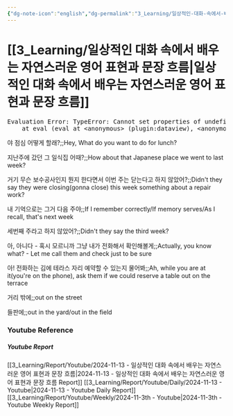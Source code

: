 ```yaml
---
{"dg-note-icon":"english","dg-permalink":"3_Learning/일상적인-대화-속에서-배우는-자연스러운-영어-표현과-문장-흐름","created-date":"2024-11-13 6:49:28 pm","date":"2024-11-13","type":"youtube","tags":["youtube","english","flashcards"],"aliases":null,"youtuber":"빨모쌤","channelName":"라이브 아카데미","link":"https://www.youtube.com/watch?v=68z7Q1GbG-I","img":"https://img.youtube.com/vi/68z7Q1GbG-I/0.jpg","dg-publish":true,"permalink":"/3_Learning/일상적인-대화-속에서-배우는-자연스러운-영어-표현과-문장-흐름/","dgPassFrontmatter":true,"noteIcon":"english"}
---
```


# [[3_Learning/일상적인 대화 속에서 배우는 자연스러운 영어 표현과 문장 흐름\|일상적인 대화 속에서 배우는 자연스러운 영어 표현과 문장 흐름]]


<pre class="dataview dataview-error">Evaluation Error: TypeError: Cannot set properties of undefined (setting 'innerHTML')
    at eval (eval at &lt;anonymous&gt; (plugin:dataview), &lt;anonymous&gt;:9:21)</pre>

야 점심 어떻게 할래?;;Hey, What do you want to do for lunch?
<!--SR:!2025-05-07,113,291-->
지난주에 갔던 그 일식집 어때?;;How about that Japanese place we went to last week?
<!--SR:!2025-01-22,43,290-->
거기 무슨 보수공사인지 뭔지 한다면서 이번 주는 닫는다고 하지 않았어?;;Didn't they say they were closing(gonna close) this week something about a repair work?
<!--SR:!2025-04-08,84,270-->
내 기억으로는 그거 다음 주야;;If I remember correctly/If memory serves/As I recall, that's next week
<!--SR:!2025-01-16,33,271-->
세번째 주라고 하지 않았어?;;Didn't they say the third week?
<!--SR:!2025-01-20,41,290-->
아, 아니다 - 혹시 모르니까 그냥 내가 전화해서 확인해볼게;;Actually, you know what? - Let me call them and check just to be sure
<!--SR:!2025-01-22,4,210-->
아! 전화하는 김에 테라스 자리 예약할 수 있는지 물어봐;;Ah, while you are at it(you're on the phone), ask them if we could reserve a table out on the terrace
<!--SR:!2025-02-11,63,310-->

거리 밖에;;out on the street
<!--SR:!2025-02-21,47,290-->
들판에;;out in the yard/out in the field
<!--SR:!2025-02-05,56,310-->















### Youtube Reference
##### Youtube Report
[[3_Learning/Report/Youtube/2024-11-13 - 일상적인 대화 속에서 배우는 자연스러운 영어 표현과 문장 흐름\|2024-11-13 - 일상적인 대화 속에서 배우는 자연스러운 영어 표현과 문장 흐름 Report]]
[[3_Learning/Report/Youtube/Daily/2024-11-13 - Youtube\|2024-11-13 - Youtube Daily Report]]
[[3_Learning/Report/Youtube/Weekly/2024-11-3th - Youtube\|2024-11-3th - Youtube Weekly Report]]

